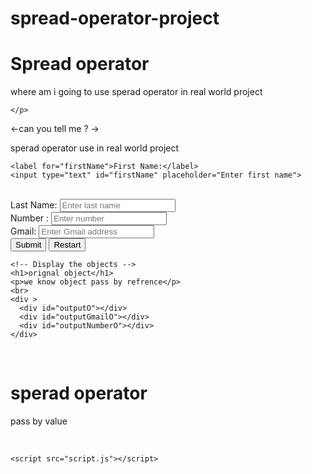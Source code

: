 ﻿# spread-operator-project

<!DOCTYPE html>
<html lang="en">
<head>
    <meta charset="UTF-8">
    <meta name="viewport" content="width=device-width, initial-scale=1.0">
    <title>Object Challenge</title>
    <link rel="stylesheet" href="styles.css">
</head>
<body>
    <h1>Spread operator</h1>
    <p> where am i going to use sperad operator in real world project 
    
    </p>
<p> <-can you tell me ?  -></p>
  <p> sperad operator use in real world project</p>
    <!-- Input fields -->
    
    <label for="firstName">First Name:</label>
    <input type="text" id="firstName" placeholder="Enter first name">
<br>
    <label for="lastName">Last Name:</label>
    <input type="text" id="lastName" placeholder="Enter last name">
<br>
    <label for="number"> Number  :</label>
    <input class="number"  type="text" id="number" placeholder="Enter number">
<br>
    <label  for="email">Gmail:</label>
    <input class="Gmail" type="email" id="email" placeholder="Enter Gmail address">
    </form>
<br>
    <!-- Buttons -->
   <div class="hi"> <button id="submitButton">Submit</button>
    <button id="restartButton">Restart</button></div>

    <!-- Display the objects -->
    <h1>orignal object</h1>
    <p>we know object pass by refrence</p>
    <br>
    <div >
      <div id="outputO"></div>
      <div id="outputGmailO"></div>
      <div id="outputNumberO"></div>
    </div>
   
   <br>
   <h1>sperad operator  </h1>
   <p>pass by value </p>
   <br>
    <div >
      <div id="outputC"></div>
      <div id="outputGmailC"></div>
      <div id="outputNumberC"></div>
    </div>

    <script src="script.js"></script>
</body>
</html>
